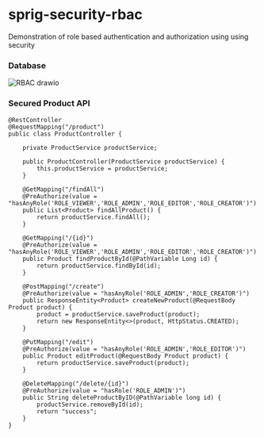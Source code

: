 # sprig-security-rbac
Demonstration of role based authentication and authorization using using security

### Database
![RBAC drawio](https://user-images.githubusercontent.com/47694676/183420771-756b6fc3-100f-48e3-8153-1e3f8e53987b.png)

### Secured Product API
```
@RestController
@RequestMapping("/product")
public class ProductController {

    private ProductService productService;

    public ProductController(ProductService productService) {
        this.productService = productService;
    }

    @GetMapping("/findAll")
    @PreAuthorize(value = "hasAnyRole('ROLE_VIEWER','ROLE_ADMIN','ROLE_EDITOR','ROLE_CREATOR')")
    public List<Product> findAllProduct() {
        return productService.findAll();
    }

    @GetMapping("/{id}")
    @PreAuthorize(value = "hasAnyRole('ROLE_VIEWER','ROLE_ADMIN','ROLE_EDITOR','ROLE_CREATOR')")
    public Product findProductById(@PathVariable Long id) {
        return productService.findById(id);
    }

    @PostMapping("/create")
    @PreAuthorize(value = "hasAnyRole('ROLE_ADMIN','ROLE_CREATOR')")
    public ResponseEntity<Product> createNewProduct(@RequestBody Product product) {
        product = productService.saveProduct(product);
        return new ResponseEntity<>(product, HttpStatus.CREATED);
    }

    @PutMapping("/edit")
    @PreAuthorize(value = "hasAnyRole('ROLE_ADMIN','ROLE_EDITOR')")
    public Product editProduct(@RequestBody Product product) {
        return productService.saveProduct(product);
    }

    @DeleteMapping("/delete/{id}")
    @PreAuthorize(value = "hasRole('ROLE_ADMIN')")
    public String deleteProductByID(@PathVariable long id) {
        productService.removeById(id);
        return "success";
    }
}
```
